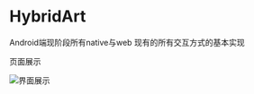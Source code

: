 # HybridArt
Android端现阶段所有native与web 现有的所有交互方式的基本实现

页面展示

![界面展示](http://i1.ciimg.com/602802/5f63a259b6c42307t.jpg)
